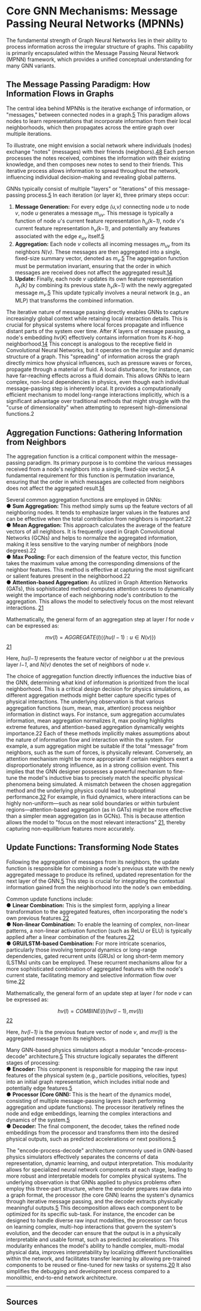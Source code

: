 # Core GNN Mechanisms: Message Passing Neural Networks (MPNNs)

The fundamental strength of Graph Neural Networks lies in their ability to process information across the irregular structure of graphs. This capability is primarily encapsulated within the Message Passing Neural Network (MPNN) framework, which provides a unified conceptual understanding for many GNN variants.  

## The Message Passing Paradigm: How Information Flows in Graphs
The central idea behind MPNNs is the iterative exchange of information, or "messages," between connected nodes in a graph.[5] This paradigm allows nodes to learn representations that incorporate information from their local neighborhoods, which then propagates across the entire graph over multiple iterations.  

To illustrate, one might envision a social network where individuals (nodes) exchange "notes" (messages) with their friends (neighbors).[48] Each person processes the notes received, combines the information with their existing knowledge, and then composes new notes to send to their friends. This iterative process allows information to spread throughout the network, influencing individual decision-making and revealing global patterns.  

GNNs typically consist of multiple "layers" or "iterations" of this message-passing process.[5] In each iteration (or layer *k*), three primary steps occur:  

1. **Message Generation:** For every edge *(u,v)* connecting node *u* to node *v*, node *u* generates a message *m<sub>uv</sub>*. This message is typically a function of node *u*'s current feature representation *h<sub>u</sub>(k−1)*, node *v*'s current feature representation *h<sub>v</sub>(k−1)*, and potentially any features associated with the edge *e<sub>uv</sub>* itself.[5]  
2. **Aggregation:** Each node *v* collects all incoming messages *m<sub>uv</sub>* from its neighbors *N(v)*. These messages are then aggregated into a single, fixed-size summary vector, denoted as *m<sub>v</sub>*.[5] The aggregation function must be permutation invariant, ensuring that the order in which messages are received does not affect the aggregated result.[14]  
3. **Update:** Finally, each node *v* updates its own feature representation *h<sub>v</sub>(k)* by combining its previous state *h<sub>v</sub>(k−1)* with the newly aggregated message *m<sub>v</sub>*.[5] This update typically involves a neural network (e.g., an MLP) that transforms the combined information.  

The iterative nature of message passing directly enables GNNs to capture increasingly global context while retaining local interaction details. This is crucial for physical systems where local forces propagate and influence distant parts of the system over time. After *K* layers of message passing, a node's embedding $hv(K)$ effectively contains information from its *K*-hop neighborhood.[14] This concept is analogous to the receptive field in Convolutional Neural Networks, but it operates on the irregular and dynamic structure of a graph. This "spreading" of information across the graph directly mimics how physical influences, such as pressure waves or forces, propagate through a material or fluid. A local disturbance, for instance, can have far-reaching effects across a fluid domain. This allows GNNs to learn complex, non-local dependencies in physics, even though each individual message-passing step is inherently local. It provides a computationally efficient mechanism to model long-range interactions implicitly, which is a significant advantage over traditional methods that might struggle with the "curse of dimensionality" when attempting to represent high-dimensional functions.2  

## Aggregation Functions: Gathering Information from Neighbors
The aggregation function is a critical component within the message-passing paradigm. Its primary purpose is to combine the various messages received from a node's neighbors into a single, fixed-size vector.[5] A fundamental requirement for this function is permutation invariance, ensuring that the order in which messages are collected from neighbors does not affect the aggregated result.[14]  

Several common aggregation functions are employed in GNNs:  
● **Sum Aggregation:** This method simply sums up the feature vectors of all neighboring nodes. It tends to emphasize larger values in the features and can be effective when the total contribution from neighbors is important.22  
● **Mean Aggregation:** This approach calculates the average of the feature vectors of all neighbors. It is frequently used in Graph Convolutional Networks (GCNs) and helps to normalize the aggregated information, making it less sensitive to the varying number of neighbors (node degrees).22  
● **Max Pooling:** For each dimension of the feature vector, this function takes the maximum value among the corresponding dimensions of the neighbor features. This method is effective at capturing the most significant or salient features present in the neighborhood.22  
● **Attention-based Aggregation:** As utilized in Graph Attention Networks (GATs), this sophisticated method computes attention scores to dynamically weight the importance of each neighboring node's contribution to the aggregation. This allows the model to selectively focus on the most relevant interactions. [21]  

Mathematically, the general form of an aggregation step at layer *l* for node *v* can be expressed as:  

$$mv(l)=AGGREGATE(l)\bigl(\{hu(l−1):u∈N(v)\}\bigr)$$ 
[21]  

Here, *hu(l−1)* represents the feature vector of neighbor *u* at the previous layer *l−1*, and *N(v)* denotes the set of neighbors of node *v*.  

The choice of aggregation function directly influences the inductive bias of the GNN, determining what kind of information is prioritized from the local neighborhood. This is a critical design decision for physics simulations, as different aggregation methods might better capture specific types of physical interactions. The underlying observation is that various aggregation functions (sum, mean, max, attention) process neighbor information in distinct ways. For instance, sum aggregation accumulates information, mean aggregation normalizes it, max pooling highlights extreme features, and attention-based aggregation dynamically weights importance.22 Each of these methods implicitly makes assumptions about the nature of information flow and interaction within the system. For example, a sum aggregation might be suitable if the total "message" from neighbors, such as the sum of forces, is physically relevant. Conversely, an attention mechanism might be more appropriate if certain neighbors exert a disproportionately strong influence, as in a strong collision event. This implies that the GNN designer possesses a powerful mechanism to fine-tune the model's inductive bias to precisely match the specific physical phenomena being simulated. A mismatch between the chosen aggregation method and the underlying physics could lead to suboptimal performance.[32] For example, in fluid dynamics, where interactions can be highly non-uniform—such as near solid boundaries or within turbulent regions—attention-based aggregation (as in GATs) might be more effective than a simpler mean aggregation (as in GCNs). This is because attention allows the model to "focus on the most relevant interactions" [21], thereby capturing non-equilibrium features more accurately.  

## Update Functions: Transforming Node States
Following the aggregation of messages from its neighbors, the update function is responsible for combining a node's previous state with the newly aggregated message to produce its refined, updated representation for the next layer of the GNN.[5] This step is crucial for integrating the contextual information gained from the neighborhood into the node's own embedding.  

Common update functions include:  
● **Linear Combination:** This is the simplest form, applying a linear transformation to the aggregated features, often incorporating the node's own previous features.[22]  
● **Non-linear Combination:** To enable the learning of complex, non-linear patterns, a non-linear activation function (such as ReLU or ELU) is typically applied after a linear combination of the features.[22]  
● **GRU/LSTM-based Combination:** For more intricate scenarios, particularly those involving temporal dynamics or long-range dependencies, gated recurrent units (GRUs) or long short-term memory (LSTMs) units can be employed. These recurrent mechanisms allow for a more sophisticated combination of aggregated features with the node's current state, facilitating memory and selective information flow over time.[22]  

Mathematically, the general form of an update step at layer *l* for node *v* can be expressed as:  

$$
hv(l)=COMBINE(l)\bigl(hv(l−1),mv(l)\bigr)
$$ 
[22]

Here, *hv(l−1)* is the previous feature vector of node *v*, and *mv(l)* is the aggregated message from its neighbors.  

Many GNN-based physics simulators adopt a modular "encode-process-decode" architecture.[5] This structure logically separates the different stages of processing:  
● **Encoder:** This component is responsible for mapping the raw input features of the physical system (e.g., particle positions, velocities, types) into an initial graph representation, which includes initial node and potentially edge features.[5]  
● **Processor (Core GNN):** This is the heart of the dynamics model, consisting of multiple message-passing layers (each performing aggregation and update functions). The processor iteratively refines the node and edge embeddings, learning the complex interactions and dynamics of the system.[5]  
● **Decoder:** The final component, the decoder, takes the refined node embeddings from the processor and transforms them into the desired physical outputs, such as predicted accelerations or next positions.[5]  

The "encode-process-decode" architecture commonly used in GNN-based physics simulators effectively separates the concerns of data representation, dynamic learning, and output interpretation. This modularity allows for specialized neural network components at each stage, leading to more robust and interpretable models for complex physical systems. The underlying observation is that GNNs applied to physics problems often employ this three-part structure, where the encoder prepares raw data into a graph format, the processor (the core GNN) learns the system's dynamics through iterative message passing, and the decoder extracts physically meaningful outputs.[5] This decomposition allows each component to be optimized for its specific sub-task. For instance, the encoder can be designed to handle diverse raw input modalities, the processor can focus on learning complex, multi-hop interactions that govern the system's evolution, and the decoder can ensure that the output is in a physically interpretable and usable format, such as predicted accelerations. This modularity enhances the model's ability to handle complex, multi-modal physical data, improves interpretability by localizing different functionalities within the network, and facilitates transfer learning by allowing pre-trained components to be reused or fine-tuned for new tasks or systems.[20] It also simplifies the debugging and development process compared to a monolithic, end-to-end network architecture.  

---

## Sources
[2]: https://ar5iv.labs.arxiv.org/html/1805.00915  
[5]: https://community.arm.com/arm-community-blogs/b/mobile-graphics-and-gaming-blog/posts/physics-simulation-graph-neural-networks-targeting-mobile  
[14]: https://www.cs.mcgill.ca/~wlh/grl_book/files/GRL_Book-Chapter_5-GNNs.pdf  
[20]: https://openreview.net/pdf?id=Enzew8XujO  
[21]: https://www.baeldung.com/cs/graph-attention-networks  
[22]: https://karthick.ai/blog/2024/Graph-Neural-Network/  
[32]: https://jduarte.physics.ucsd.edu/phys139_239/lectures/11_GNNs.pdf  
[48]: https://glasswing.vc/blog/ai-atlas-message-passing-neural-networks/